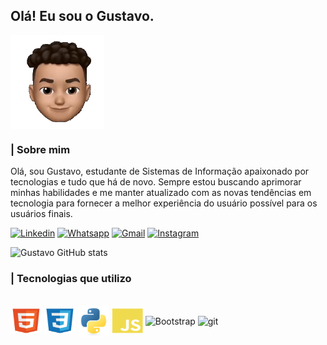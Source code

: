 ## Olá! Eu sou o Gustavo.
<img align="center" height="150" width="150" alt="gif-gustavo" src="src/emoji-gif.gif">

### | Sobre mim
Olá, sou Gustavo, estudante de Sistemas de Informação apaixonado por tecnologias e tudo que há de novo. Sempre estou buscando aprimorar minhas habilidades e me manter atualizado com as novas tendências em tecnologia para fornecer a melhor experiência do usuário possível para os usuários finais.

[![Linkedin](https://img.shields.io/badge/LinkedIn-0077B5?style=for-the-badge&logo=linkedin&logoColor=white)](https://linkedin/in/gustavoataidez)
[![Whatsapp](https://img.shields.io/badge/WhatsApp-25D366?style=for-the-badge&logo=whatsapp&logoColor=white)](https://wa.me/5582999355730)
[![Gmail](https://img.shields.io/badge/-Gmail-%23333?style=for-the-badge&logo=gmail&logoColor=white)](mailto:ataidezgustavo@gmail.com)
[![Instagram](https://img.shields.io/badge/Instagram-E4405F?style=for-the-badge&logo=instagram&logoColor=white)](https://instagram.com/gustavoataidez)

![Gustavo GitHub stats](https://github-readme-stats.vercel.app/api?username=gustavoataidez&show_icons=true&theme=dark&count_private=true)

### | Tecnologias que utilizo
<div style="display: inline_block"><br>
  <img align="center" alt="HTML" height="40" width="50" src="https://raw.githubusercontent.com/devicons/devicon/master/icons/html5/html5-original.svg">
  <img align="center" alt="CSS" height="40" width="50" src="https://raw.githubusercontent.com/devicons/devicon/master/icons/css3/css3-original.svg">
  <img align="center" alt="Python" height="50" width="50" src="https://raw.githubusercontent.com/devicons/devicon/master/icons/python/python-original.svg">
  <img align="center" alt="Js" height="40" width="50" src="https://raw.githubusercontent.com/devicons/devicon/master/icons/javascript/javascript-plain.svg">
  <img align="center" alt="Bootstrap" height="52" width="52" src="https://img.icons8.com/color/512/bootstrap.png">
  <img align="center" alt="git" height="40" width="40" src="https://git-scm.com/images/logos/downloads/Git-Icon-1788C.png">
</div>
